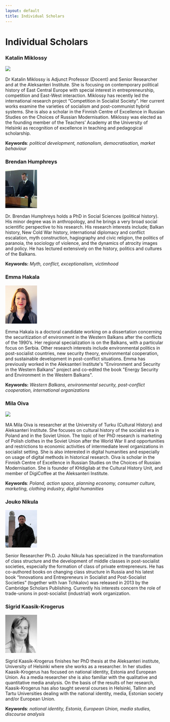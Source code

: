 ```yaml
---
layout: default
title: Individual Scholars
---
```





Individual Scholars
===================================

### Katalin Miklossy


<img class="img-scholar" src="http://www.helsinki.fi/aleksanteri/images/faces/miklossy_katalin.jpg"/>


Dr Katalin Miklossy is Adjunct Professor (Docent) and Senior Researcher and at the Aleksanteri Institute. She is focusing on contemporary political history of East Central Europe with special interest in entrepreneurship, competition and East-West interaction. Miklossy has recently led the international research project “Competition in Socialist Society”. Her current works examine the varieties of socialism and post-communist hybrid systems. She is also a scholar in the Finnish Centre of Excellence in Russian Studies on the Choices of Russian Modernisation. Miklossy was elected as the founding member of the Teachers’ Academy at the University of Helsinki as recognition of excellence in teaching and pedagogical scholarship.

**Keywords**: *political development, nationalism, democratisation, market behaviour*


### Brendan Humphreys

<img class="img-scholar" src="images/scholars/brendan100.jpg"/>


Dr. Brendan Humphreys holds a PhD in Social Sciences (political history). His minor degree was in anthropology, and he brings a very broad social scientific perspective to his research. His research interests include; Balkan history, New Cold War history, international diplomacy and conflict escalation, myth construction, hagiography and civic religion, the politics of paranoia, the sociology of violence, and the dynamics of atrocity images and policy. He has lectured extensively on the history, politics and cultures of the Balkans. 

**Keywords:** *Myth, conflict, exceptionalism, victimhood* 


### Emma Hakala

<img class="img-scholar" src="images/scholars/emma100.jpg"/>


Emma Hakala is a doctoral candidate working on a dissertation concerning the securitization of environment in the Western Balkans after the conflicts of the 1990’s. Her regional specialization is on the Balkans, with a particular focus on Serbia. Other research interests include environmental politics in post-socialist countries, new security theory, environmental cooperation, and sustainable development in post-conflict situations. Emma has previously worked in the Aleksanteri Institute's "Environment and Security in the Western Balkans" project and co-edited the book "Energy Security and Environment in the Western Balkans".

**Keywords:** *Western Balkans, environmental security, post-conflict cooperation, international organizations*


### Mila Oiva


<img class="img-scholar" src="http://www.helsinki.fi/aleksanteri/images/faces/mila_oiva.jpg"/>

MA Mila Oiva is researcher at the University of Turku (Cultural History) and Aleksanteri Institute. She focuses on cultural history of the socialist era in Poland and in the Soviet Union. The topic of her PhD research is marketing of Polish clothes in the Soviet Union after the World War II and opportunities and restrictions to economic activities of intermediate level organizations in socialist setting. She is also interested in digital humanities and especially on usage of digital methods in historical research. Oiva is scholar in the Finnish Centre of Excellence in Russian Studies on the Choices of Russian Modernisation. She is founder of KHdigilab at the Cultural History Unit, and member of DigiCoffee at the Aleksanteri Institute.  

**Keywords**: *Poland, action space, planning economy, consumer culture, marketing, clothing industry, digital humanities*

### Jouko Nikula

<img class="img-scholar" src="images/scholars/jouko100.jpg"/>


Senior Researcher Ph.D. Jouko Nikula has specialized in the transformation of class structure and the development of middle classes in post-socialist societies, especially the formation of class of private entrepreneurs. He has co-authored books on changing class structure in Russia and his latest book “Innovations and Entrepreneurs in Socialist and Post-Socialist Societies” (together with Ivan Tchkalov) was released in 2013 by the Cambridge Scholars Publishing. Currently his interests concern the role of trade-unions in post-socialist (industrial) work organization.


### Sigrid Kaasik-Krogerus

<img class="img-scholar" src="images/scholars/sigrid100.jpg"/>

Sigrid Kaasik-Krogerus finishes her PhD thesis at the Aleksanteri institute, University of Helsinki where she works as a researcher. In her studies Kaasik-Krogerus has focused on national identity, Estonia and European Union. As a media researcher she is also familiar with the qualitative and quantitative media analysis. On the basis of the results of her research, Kaasik-Krogerus has also taught several courses in Helsinki, Tallinn and Tartu Universities dealing with the national identity, media, Estonian society and/or European Union.

**Keywords**: *national identity, Estonia, European Union, media studies, discourse analysis*